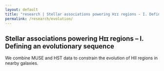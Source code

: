 ```yaml
---
layout: default
title: "research | Stellar associations powering Hɪɪ regions - I. Defining an evolutionary sequence"
permalink: /research/evolution/ 
---
```



## Stellar associations powering Hɪɪ regions – I. Defining an evolutionary sequence

We combine MUSE and HST data to constrain the evolution of HII regions in nearby galaxies.







